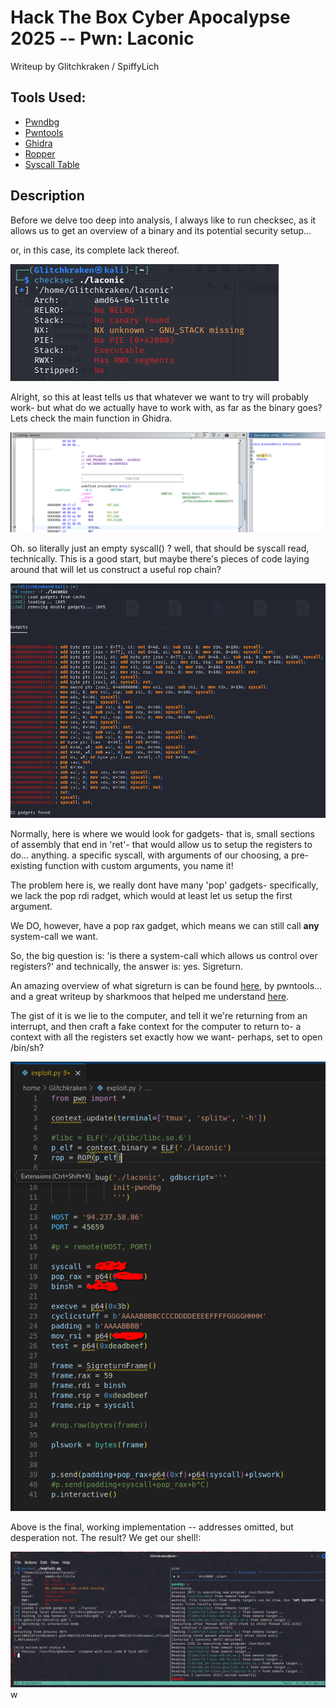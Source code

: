 # Hack The Box Cyber Apocalypse 2025 -- Pwn: Laconic 

Writeup by Glitchkraken / SpiffyLich


## Tools Used: 
- [Pwndbg](https://github.com/pwndbg/pwndbg)
- [Pwntools](https://docs.pwntools.com/en/stable/)
- [Ghidra](https://ghidra-sre.org/)
- [Ropper](https://github.com/sashs/Ropper)
- [Syscall Table](https://blog.rchapman.org/posts/Linux_System_Call_Table_for_x86_64/)


## Description


Before we delve too deep into analysis, I always like to run checksec, as it
allows us to get an overview of a binary and its potential security setup...

or, in this case, its complete lack thereof. 

![alt text](image.png)


Alright, so this at least tells us that whatever we want to try will probably work- but what do we actually have to work with, as far as the binary goes? Lets check the main function in Ghidra.

![alt text](image-1.png)

Oh. so literally just an empty syscall() ? well, that should be syscall read, technically. 
This is a good start, but maybe there's pieces of code laying around that will let us construct a useful rop chain? 

![alt text](image-2.png)

Normally, here is where we would look for gadgets- that is, small sections of assembly that end in 'ret'- that would allow us to setup the registers to do... anything. a specific syscall, with arguments of our choosing, a pre-existing function with custom arguments, you name it! 

The problem here is, we really dont have many 'pop' gadgets- specifically, we lack the pop rdi radget, which would at least let us setup the first argument. 

We DO, however, have a pop rax gadget, which means we can still call **any** system-call we want. 

So, the big question is: 'is there a system-call which allows us control over registers?' and technically, the answer is: yes. Sigreturn. 

An amazing overview of what sigreturn is can be found 
[here](https://docs.pwntools.com/en/stable/rop/srop.html), by pwntools... and a great writeup by sharkmoos that helped me understand [here](https://sharkmoos.medium.com/a-quick-demonstration-of-sigreturn-oriented-programming-d9ae98c3ab0e). 

The gist of it is we lie to the computer, and tell it we're returning from an interrupt, and then craft a fake context for the computer to return to- a context with all the registers set exactly how we want- perhaps, set to open /bin/sh?

![alt text](image-3.png)

Above is the final, working implementation -- addresses omitted, but desperation not. 
The result? We get our shell!: 

![alt text](image-4.png)
w